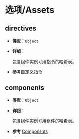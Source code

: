 # 选项/Assets

## directives

- **类型：**`Object`

- **详细：**

  包含组件实例可用指令的哈希表。

-  **参考**[自定义指令](../guide/custom-directive.html)

## components

- **类型：**`Object`

- **详细：**

  包含组件实例可用组件的哈希表。

-  **参考** [Components](../guide/component-basics.html)
